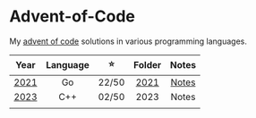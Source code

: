 # Advent-of-Code

My [advent of code](https://adventofcode.com/) solutions in various programming languages. 

| Year | Language | ⭐️ | Folder | Notes |
|:----:|:--------:|:-----:|:------:|:------:|
| [2021](https://adventofcode.com/2021) |    Go    | 22/50 | [2021](./2021/) |  [Notes](./2021/README.md)  |
| [2023](https://adventofcode.com/2023) |    C++   | 02/50 | 2023 |  Notes  |
|      |          |       |        |        |